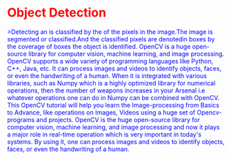 <!DOCTYPE>  
<html>  
<head>   
<body> 
<h1 style="color:red;">Object Detection</h1>
<p style="color:Blue;">>Detecting an is classified by the of the pixels in the image.The image is segmented or classified.And the classified pixels are denotedin boxes by the coverage of boxes the object is identified.
OpenCV is a huge open-source library for computer vision, machine learning, and image processing. OpenCV supports a wide variety of programming languages like Python, C++, Java, etc. It can process images and videos to identify objects, faces, or even the handwriting of a human. When it is integrated with various libraries, such as Numpy which is a highly optimized library for numerical operations, then the number of weapons increases in your Arsenal i.e whatever operations one can do in Numpy can be combined with OpenCV.
This OpenCV tutorial will help you learn the Image-processing from Basics to Advance, like operations on Images, Videos using a huge set of Opencv-programs and projects.
OpenCV is the huge open-source library for computer vision, machine learning, and image processing and now it plays a major role in real-time operation which is very important in today's systems. By using it, one can process images and videos to identify objects, faces, or even the handwriting of a human.</p>
</body>  
</head>  
</html>  
